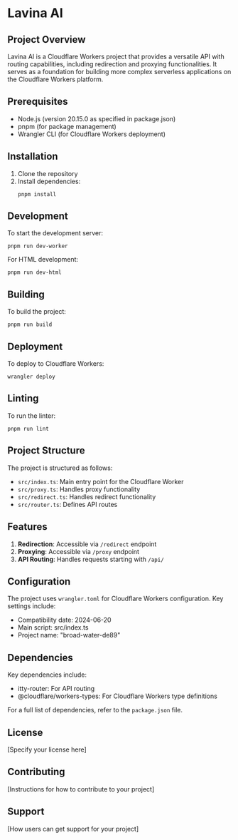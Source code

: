 # Lavina AI

## Project Overview
Lavina AI is a Cloudflare Workers project that provides a versatile API with routing capabilities, including redirection and proxying functionalities. It serves as a foundation for building more complex serverless applications on the Cloudflare Workers platform.

## Prerequisites
- Node.js (version 20.15.0 as specified in package.json)
- pnpm (for package management)
- Wrangler CLI (for Cloudflare Workers deployment)

## Installation
1. Clone the repository
2. Install dependencies:
   ```
   pnpm install
   ```

## Development
To start the development server:
```
pnpm run dev-worker
```

For HTML development:
```
pnpm run dev-html
```

## Building
To build the project:
```
pnpm run build
```

## Deployment
To deploy to Cloudflare Workers:
```
wrangler deploy
```

## Linting
To run the linter:
```
pnpm run lint
```

## Project Structure
The project is structured as follows:
- `src/index.ts`: Main entry point for the Cloudflare Worker
- `src/proxy.ts`: Handles proxy functionality
- `src/redirect.ts`: Handles redirect functionality
- `src/router.ts`: Defines API routes

## Features
1. **Redirection**: Accessible via `/redirect` endpoint
2. **Proxying**: Accessible via `/proxy` endpoint
3. **API Routing**: Handles requests starting with `/api/`

## Configuration
The project uses `wrangler.toml` for Cloudflare Workers configuration. Key settings include:
- Compatibility date: 2024-06-20
- Main script: src/index.ts
- Project name: "broad-water-de89"

## Dependencies
Key dependencies include:
- itty-router: For API routing
- @cloudflare/workers-types: For Cloudflare Workers type definitions

For a full list of dependencies, refer to the `package.json` file.

## License
[Specify your license here]

## Contributing
[Instructions for how to contribute to your project]

## Support
[How users can get support for your project]
